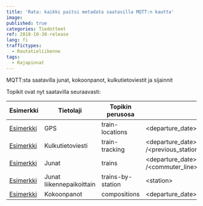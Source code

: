 ```yaml
---
title: 'Rata: kaikki paitsi metadata saatavilla MQTT:n kautta'
image: 
published: true
categories: Tiedotteet
ref: 2018-10-30-release
lang: fi
traffictypes:
  - Rautatieliikenne
tags:
  - Rajapinnat
---
```


MQTT:sta saatavilla junat, kokoonpanot, kulkutietoviestit ja sijainnit

Topikit ovat nyt saatavilla seuraavasti:

 | Esimerkki        			| Tietolaji  | Topikin perusosa      	| Topikin jatko-osa  | 
 | ------------- 			|-------------				|-----				| --- |
 | [Esimerkki](http://jsfiddle.net/k8sfd4an/53/) |  GPS      					| train-locations 			| \<departure_date>/\<train_number> | 
 | [Esimerkki](http://jsfiddle.net/cb2uj7kg/2/) | Kulkutietoviesti  		| train-tracking      		|  \<departure_date>/\<train_number>/\<type>/\<station>/\<track_section><br>/\<previous_station>/\<next_station>/\<previous_track_section>/\<next_track_section> |
 | [Esimerkki](http://jsfiddle.net/cb2uj7kg/) | Junat 					| trains      				| \<departure_date>/\<train_number>/\<train_category>/\<train_type>/\<operator><br>/\<commuter_line>/\<running_currently>/\<timetable_type> |
 | [Esimerkki](http://jsfiddle.net/a9dgjm10/1/) | Junat liikennepaikoittain | trains-by-station      	| \<station> |
 | [Esimerkki](http://jsfiddle.net/cb2uj7kg/3/) | Kokoonpanot 				| compositions      		| \<departure_date>/\<train_number>/\<train_category>/\<train_type>/\<operator> |